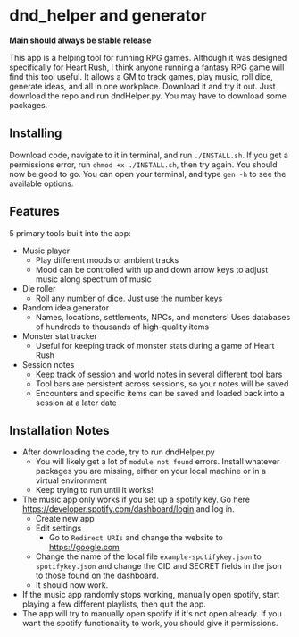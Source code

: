 # dnd_helper and generator

__Main should always be stable release__

This app is a helping tool for running RPG games. Although it was designed specifically for Heart Rush, I think anyone running a fantasy RPG game will find this tool useful. It allows a GM to track games, play music, roll dice, generate ideas, and all in one workplace. Download it and try it out. Just download the repo and run dndHelper.py. You may have to download some packages.

## Installing
Download code, navigate to it in terminal, and run `./INSTALL.sh`. If you get a permissions error, run `chmod +x ./INSTALL.sh`, then try again. 
You should now be good to go. You can open your terminal, and type `gen -h` to see the available options.

## Features
5 primary tools built into the app:
* Music player
  * Play different moods or ambient tracks
  * Mood can be controlled with up and down arrow keys to adjust music along spectrum of music
* Die roller
  * Roll any number of dice. Just use the number keys
* Random idea generator
  * Names, locations, settlements, NPCs, and monsters! Uses databases of hundreds to thousands of high-quality items
* Monster stat tracker
  * Useful for keeping track of monster stats during a game of Heart Rush
* Session notes
  * Keep track of session and world notes in several different tool bars
  * Tool bars are persistent across sessions, so your notes will be saved
  * Encounters and specific items can be saved and loaded back into a session at a later date

## Installation Notes
* After downloading the code, try to run dndHelper.py
  * You will likely get a lot of `module not found` errors. Install whatever packages you are missing, either on your local machine or in a virtual environment
  * Keep trying to run until it works!
* The music app only works if you set up a spotify key. Go here https://developer.spotify.com/dashboard/login and log in.
  * Create new app
  * Edit settings
    * Go to `Redirect URIs` and change the website to https://google.com
  * Change the name of the local file `example-spotifykey.json` to `spotifykey.json` and change the CID and SECRET fields in the json to those found on the dashboard.
  * It should now work.
* If the music app randomly stops working, manually open spotify, start playing a few different playlists, then quit the app. 
* The app will try to manually open spotify if it's not open already. If you want the spotify functionality to work, you should give it permissions.
